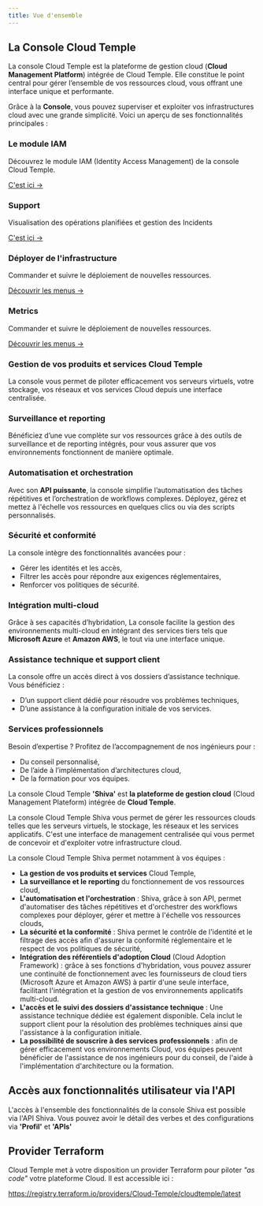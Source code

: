 ```yaml
---
title: Vue d'ensemble
---
```



## La Console Cloud Temple

La console Cloud Temple est la plateforme de gestion cloud (**Cloud Management Platform**) intégrée de Cloud Temple. Elle constitue le point central pour gérer l’ensemble de vos ressources cloud, vous offrant une interface unique et performante.

Grâce à la **Console**, vous pouvez superviser et exploiter vos infrastructures cloud avec une grande simplicité. Voici un aperçu de ses fonctionnalités principales :


<div class="card-grid">

  <div class="card">
    <h3>Le module IAM</h3>
    <p>Découvrez le module IAM (Identity Access Management) de la console Cloud Temple.</p>
    <a href="console/iam" class="card-link">C'est ici &rarr;</a>
  </div>

  <div class="card">
    <h3>Support</h3>
    <p>Visualisation des opérations planifiées et gestion des Incidents</p>
    <a href="console/status" class="card-link">C'est ici &rarr;</a>
  </div>

  <div class="card">
    <h3>Déployer de l'infrastructure</h3>
    <p>Commander et suivre le déploiement de nouvelles ressources.</p>
    <a href="console/orders" class="card-link">Découvrir les menus &rarr;</a>
  </div>

  <div class="card">
    <h3>Metrics</h3>
    <p>Commander et suivre le déploiement de nouvelles ressources.</p>
    <a href="console/metrics/concepts" class="card-link">Découvrir les menus &rarr;</a>
  </div>

</div>

### Gestion de vos produits et services Cloud Temple
La console vous permet de piloter efficacement vos serveurs virtuels, votre stockage, vos réseaux et vos services Cloud depuis une interface centralisée.

### Surveillance et reporting
Bénéficiez d’une vue complète sur vos ressources grâce à des outils de surveillance et de reporting intégrés, pour vous assurer que vos environnements fonctionnent de manière optimale.

### Automatisation et orchestration
Avec son **API puissante**, la console simplifie l’automatisation des tâches répétitives et l’orchestration de workflows complexes. Déployez, gérez et mettez à l'échelle vos ressources en quelques clics ou via des scripts personnalisés.

### Sécurité et conformité
La console intègre des fonctionnalités avancées pour :
- Gérer les identités et les accès,
- Filtrer les accès pour répondre aux exigences réglementaires,
- Renforcer vos politiques de sécurité.

### Intégration multi-cloud
Grâce à ses capacités d’hybridation, La console facilite la gestion des environnements multi-cloud en intégrant des services tiers tels que **Microsoft Azure** et **Amazon AWS**, le tout via une interface unique.

### Assistance technique et support client
La console offre un accès direct à vos dossiers d’assistance technique. Vous bénéficiez :
- D’un support client dédié pour résoudre vos problèmes techniques,
- D’une assistance à la configuration initiale de vos services.

### Services professionnels
Besoin d’expertise ? Profitez de l’accompagnement de nos ingénieurs pour :
- Du conseil personnalisé,
- De l’aide à l’implémentation d’architectures cloud,
- De la formation pour vos équipes.

La console Cloud Temple __'Shiva'__ est __la plateforme de gestion cloud__ (Cloud Management Plateform) intégrée de __Cloud Temple__.

La console Cloud Temple Shiva vous permet de gérer les ressources clouds telles que les serveurs virtuels, le stockage, les réseaux et les services applicatifs.
C'est une interface de management centralisée qui vous permet de concevoir et d'exploiter votre infrastructure cloud.

La console Cloud Temple Shiva permet notamment à vos équipes :

- __La gestion de vos produits et services__ Cloud Temple,
- __La surveillance et le reporting__ du fonctionnement de vos ressources cloud,
- __L'automatisation et l'orchestration__ : Shiva, grâce à son API, permet d'automatiser des tâches répétitives et d'orchestrer des workflows complexes pour déployer, gérer et mettre à l'échelle vos ressources clouds,
- __La sécurité et la conformité__ : Shiva permet le contrôle de l'identité et le filtrage des accès afin d'assurer la conformité réglementaire et le respect de vos politiques de sécurité,
- __Intégration des référentiels d'adoption Cloud__ (Cloud Adoption Framework) : grâce à ses fonctions d'hybridation, vous pouvez assurer une continuité de fonctionnement avec les fournisseurs de cloud tiers (Microsoft Azure et Amazon AWS) à partir d'une seule interface, facilitant l'intégration et la gestion de vos environnements applicatifs multi-cloud.
- __L'accès et le suivi des dossiers d'assistance technique__ : Une assistance technique dédiée est également disponible. Cela inclut le support client pour la résolution des problèmes techniques ainsi que l'assistance à la configuration initiale.
- __La possibilité de souscrire à des services professionnels__ : afin de gérer efficacement vos environnements Cloud, vos équipes peuvent bénéficier de l'assistance de nos ingénieurs pour du conseil, de l'aide à l'implémentation d'architecture ou la formation.

## Accès aux fonctionnalités utilisateur via l'API

L'accès à l'ensemble des fonctionnalités de la console Shiva est possible via l'API Shiva.
Vous pouvez avoir le détail des verbes et des configurations via __'Profil'__ et __'APIs'__

## Provider Terraform

Cloud Temple met à votre disposition un provider Terraform pour piloter *"as code"* votre plateforme Cloud. Il est accessible ici :

https://registry.terraform.io/providers/Cloud-Temple/cloudtemple/latest
